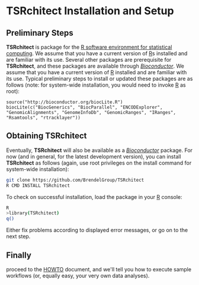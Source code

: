 # __TSRchitect__ Installation and Setup

## Preliminary Steps
__TSRchitect__ is package for the [R software environment for statistical
computing](https://www.r-project.org/).
We assume that you have a current version of [R](https://www.r-project.org/)s
 installed and are familiar with its use.
Several other packages are prerequisite for __TSRchitect__, and these packages
are available through [_Bioconductor_](http://bioconductor.org/).
We assume that you have a current version of [R](https://www.r-project.org/)
installed and are familiar with its use.
Typical preliminary steps to install or updated these packages are as follows
(note: for system-wide installation, you would need to invoke
[R](https://www.r-project.org/) as root):


```
source("http://bioconductor.org/biocLite.R")
biocLite(c("BiocGenerics", "BiocParallel", "ENCODExplorer", "GenomicAlignments", "GenomeInfoDb", "GenomicRanges", "IRanges", "Rsamtools", "rtracklayer"))
```

## Obtaining TSRchitect
Eventually, __TSRchitect__ will also be available as a
[_Bioconductor_](http://bioconductor.org/) package.
For now (and in general, for the latest development version), you can install
__TSRchitect__ as follows (again, use root privileges on the install command for
system-wide installation):

```bash
git clone https://github.com/BrendelGroup/TSRchitect
R CMD INSTALL TSRchitect
```

To check on successful installation, load the package in your
[R](https://www.r-project.org/) console:

```bash
R
>library(TSRchitect)
q()
```
Either fix problems according to displayed error messages, or go on to the next
step.

## Finally

proceed to the [HOWTO](./HOWTO.md) document, and we'll tell you how to execute
sample workflows (or, equally easy, your very own data analyses).